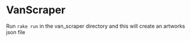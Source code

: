 # VanScraper

Run `rake run` in the van_scraper directory and this will create an artworks json file
